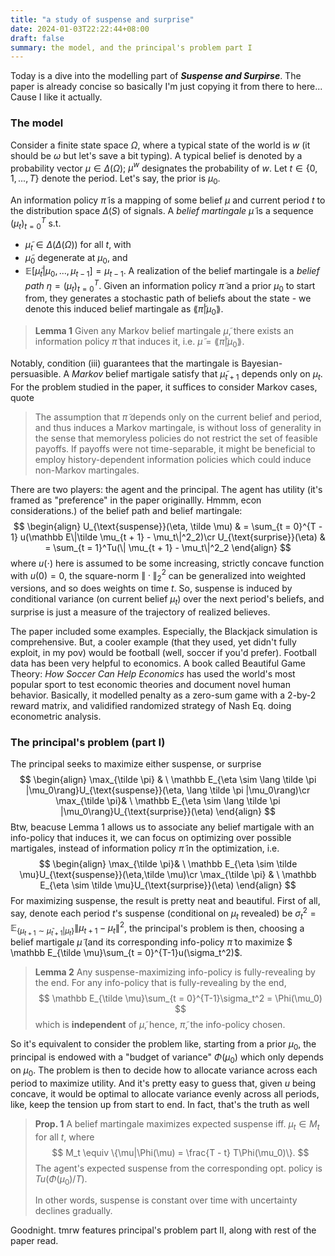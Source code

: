```yaml
---
title: "a study of suspense and surprise"
date: 2024-01-03T22:22:44+08:00
draft: false
summary: the model, and the principal's problem part I
---
```


Today is a dive into the modelling part of ***Suspense and Surpirse***. The paper is already concise so basically I'm just copying it from there to here... Cause I like it actually.

### The model

Consider a finite state space $\Omega$, where a typical state of the world is $w$ (it should be $\omega$ but let's save a bit typing). A typical belief is denoted by a probability vector $\mu \in \Delta(\Omega)$; $\mu^w$ designates the probability of $w$. Let $t \in \{0, 1, ..., T\}$ denote the period. Let's say, the prior is $\mu_0$.

An information policy $\tilde \pi$ is a mapping of some belief $\mu$ and current period $t$ to the distribution space $\Delta(S)$ of signals. A *belief martingale* $\tilde \mu$ is a sequence $(\mu_t)_{t = 0}^T$ s.t.

- $\tilde \mu_t \in \Delta(\Delta(\Omega))$ for all $t$, with 
- $\tilde \mu_0$ degenerate at $\mu_0$, and
- $\mathbb E[\tilde \mu_t | \mu_0, ..., \mu_{t - 1}] = \mu_{t - 1}$. A realization of the belief martingale is a *belief path* $\eta = (\mu_t)_{t = 0}^T$. Given an information policy $\tilde \pi$ and a prior $\mu_0$ to start from, they generates a stochastic path of beliefs about the state - we denote this induced belief martingale as $\lang \tilde \pi | \mu_0\rang$.

> **Lemma 1** Given any Markov belief martingale $\tilde \mu$, there exists an information policy $\tilde \pi$ that induces it, i.e. $\tilde \mu = \lang \tilde \pi | \mu_0\rang$. 

Notably, condition (iii) guarantees that the martingale is Bayesian-persuasible. A *Markov* belief martigale satisfy that $\tilde \mu_{t + 1}$ depends only on $\mu_t$. For the problem studied in the paper, it suffices to consider Markov cases, quote

> The assumption that $\tilde \pi$ depends only on the current belief and period, and thus induces a Markov martingale, is without loss of generality in the sense that memoryless policies do not restrict the set of feasible payoffs. If payoffs were not time-separable, it might be beneficial to employ history-dependent information policies which could induce non-Markov martingales.

There are two players: the agent and the principal. The agent has utility (it's framed as "preference" in the paper originallly. Hmmm, econ considerations.) of the belief path and belief martingale:
$$
\begin{align}
U_{\text{suspense}}(\eta, \tilde \mu) & = \sum_{t = 0}^{T - 1} u(\mathbb E\|\tilde \mu_{t + 1} - \mu_t\|^2_2)\cr
U_{\text{surprise}}(\eta) & = \sum_{t = 1}^Tu(\| \mu_{t + 1} - \mu_t\|^2_2
\end{align}
$$
where $u(\cdot)$ here is assumed to be some increasing, strictly concave function with $u(0) = 0$, the square-norm $\|\cdot\|_2^2$ can be generalized into weighted versions, and so does weights on time $t$. So, suspense is induced by conditional variance (on current belief $\mu_t$) over the next period's beliefs, and surprise is just a measure of the trajectory of realized believes.

The paper included some examples. Especially, the Blackjack simulation is comprehensive. But, a cooler example (that they used, yet didn't fully exploit, in my pov) would be football (well, soccer if you'd prefer). Football data has been very helpful to economics. A book called Beautiful Game Theory: *How Soccer Can Help Economics* has used the world's most popular sport to test economic theories and document novel human behavior. Basically, it modelled penalty as a zero-sum game with a 2-by-2 reward matrix, and validified randomized strategy of Nash Eq. doing econometric analysis.

### The principal's problem (part I)

The principal seeks to maximize either suspense, or surprise
$$
\begin{align}
\max_{\tilde \pi} & \ \mathbb E_{\eta \sim \lang \tilde \pi |\mu_0\rang}U_{\text{suspense}}(\eta, \lang \tilde \pi |\mu_0\rang)\cr
\max_{\tilde \pi}& \  \mathbb E_{\eta \sim \lang \tilde \pi |\mu_0\rang}U_{\text{surprise}}(\eta)
\end{align}
$$
Btw, beacuse Lemma 1 allows us to associate any belief martigale with an info-policy that induces it, we can focus on optimizing over possible martigales, instead of information policy $\tilde \pi$ in the optimization, i.e.
$$
\begin{align}
\max_{\tilde \pi}& \  \mathbb E_{\eta \sim \tilde \mu}U_{\text{suspense}}(\eta,\tilde \mu)\cr
\max_{\tilde \pi} & \ \mathbb E_{\eta \sim \tilde \mu}U_{\text{surprise}}(\eta)
\end{align}
$$
For maximizing suspense, the result is pretty neat and beautiful. First of all, say, denote each period $t$'s suspense (conditional on $\mu_t$ revealed) be $\sigma_t^2 = \mathbb E_{\{\mu_{t + 1} \sim \tilde \mu_{t + 1} |\mu_t\}} \|\mu_{t+1} - \mu_t\|^2$, the principal's problem is then, choosing a belief martigale $\tilde \mu$ (and its corresponding info-policy $\tilde \pi$ to maximize $ \mathbb E_{\tilde \mu}\sum_{t = 0}^{T-1}u(\sigma_t^2)$.

> **Lemma 2** Any suspense-maximizing info-policy is fully-revealing by the end. For any info-policy that is fully-revealing by the end,
> $$
>  \mathbb E_{\tilde \mu}\sum_{t = 0}^{T-1}\sigma_t^2 = \Phi(\mu_0)
> $$
> which is **independent** of $\tilde \mu$, hence, $\tilde \pi$, the info-policy chosen.

So it's equivalent to consider the problem like, starting from a prior $\mu_0$, the principal is endowed with a "budget of variance" $\Phi(\mu_0)$ which only depends on $\mu_0$. The problem is then to decide how to allocate variance across each period to maximize utility. And it's pretty easy to guess that, given $u$ being concave, it would be optimal to allocate variance evenly across all periods, like, keep the tension up from start to end. In fact, that's the truth as well

> **Prop. 1** A belief martingale maximizes expected suspense iff. $\mu_t \in M_t$ for all $t$, where
> $$
> M_t \equiv \{\mu|\Phi(\mu) = \frac{T - t} T\Phi(\mu_0)\}.
> $$
> The agent's expected suspense from the corresponding opt. policy is $Tu(\Phi(\mu_0)/T)$.
>
> In other words, suspense is constant over time with uncertainty declines gradually. 

Goodnight. tmrw features principal's problem part II, along with rest of the paper read.

